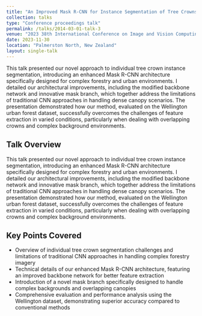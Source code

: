 ```yaml
---
title: "An Improved Mask R-CNN for Instance Segmentation of Tree Crowns in Aerial Imagery"
collection: talks
type: "Conference proceedings talk"
permalink: /talks/2014-03-01-talk-3
venue: "2023 38th International Conference on Image and Vision Computing New Zealand"
date: 2023-11-30
location: "Palmerston North, New Zealand"
layout: single-talk
---
```


This talk presented our novel approach to individual tree crown instance segmentation, introducing an enhanced Mask R-CNN architecture specifically designed for complex forestry and urban environments. I detailed our architectural improvements, including the modified backbone network and innovative mask branch, which together address the limitations of traditional CNN approaches in handling dense canopy scenarios. The presentation demonstrated how our method, evaluated on the Wellington urban forest dataset, successfully overcomes the challenges of feature extraction in varied conditions, particularly when dealing with overlapping crowns and complex background environments.

## Talk Overview

This talk presented our novel approach to individual tree crown instance segmentation, introducing an enhanced Mask R-CNN architecture specifically designed for complex forestry and urban environments. I detailed our architectural improvements, including the modified backbone network and innovative mask branch, which together address the limitations of traditional CNN approaches in handling dense canopy scenarios. The presentation demonstrated how our method, evaluated on the Wellington urban forest dataset, successfully overcomes the challenges of feature extraction in varied conditions, particularly when dealing with overlapping crowns and complex background environments.

## Key Points Covered

- Overview of individual tree crown segmentation challenges and limitations of traditional CNN approaches in handling complex forestry imagery
- Technical details of our enhanced Mask R-CNN architecture, featuring an improved backbone network for better feature extraction
- Introduction of a novel mask branch specifically designed to handle complex backgrounds and overlapping canopies
- Comprehensive evaluation and performance analysis using the Wellington dataset, demonstrating superior accuracy compared to conventional methods
